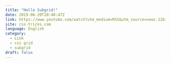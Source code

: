 ```yaml
---
title: "Hello Subgrid!"
date: 2019-06-20T20:48:47Z
link: https://www.youtube.com/watch?utm_medium=RSS&utm_source=news.12bit.vn&v=vxOj7CaWiPU
site: css-tricks.com
language: English
category:
  - Link
  - css grid
  - subgrid
draft: false
---
```

